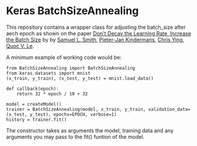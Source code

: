 # Keras BatchSizeAnnealing
This repository contains a wrapper class for adjusting the batch_size after aech epoch as shown on the paper [Don't Decay the Learning Rate, Increase the Batch Size](https://arxiv.org/abs/1711.00489) by by [Samuel L. Smith](https://arxiv.org/search?searchtype=author&query=Smith%2C+S+L), [Pieter-Jan Kindermans](https://arxiv.org/search?searchtype=author&query=Kindermans%2C+P), [Chris Ying](https://arxiv.org/search?searchtype=author&query=Ying%2C+C), [Quoc V. Le](https://arxiv.org/search?searchtype=author&query=Quoc%2C+V.%2C+Le).

A minimum example of working code would be:

    from BatchSizeAnnealing import BatchSizeAnnealing
    from keras.datasets import mnist
    (x_train, y_train), (x_test, y_test) = mnist.load_data()
    
    def callback(epoch):
	    return 32 * epoch / 10 + 32
    
    model = createModel()
    trainer = BatchSizeAnnealing(model, x_train, y_train, validation_data=(x_test, y_test), epochs=EPOCH, verbose=1)
    history = trainer.fit()
    
The constructor takes as arguments the model, training data and any arguments you may pass to the fit() funtion of the model.
    
